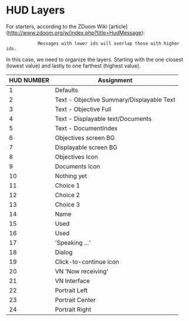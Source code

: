 # HUD Layers

For starters, according to the ZDoom Wiki [article] (http://www.zdoom.org/w/index.php?title=HudMessage):

				Messages with lower ids will overlap those with higher ids.
				
In this case, we need to organize the layers. Starting with the one closest (lowest value) and lastly to one farthest (highest value).

HUD NUMBER | Assignment
---------- | ----------
1          | Defaults
2          | Text - Objective Summary/Displayable Text
3          | Text - Objective Full
4          | Text - Displayable text/Documents
5          | Text - DocumentIndex
6          | Objectives screen BG
7          | Displayable screen BG
8          | Objectives Icon
9          | Documents Icon
10				 | Nothing yet
11         | Choice 1
12         | Choice 2
13         | Choice 3
14         | Name
15				 | Used
16         | Used
17         | 'Speaking ...'
18         | Dialog 
19         | Click-to-continue icon 
20         | VN 'Now receiving'
21				 | VN Interface
22         | Portrait Left
23         | Portrait Center     
24         | Portrait Right
 